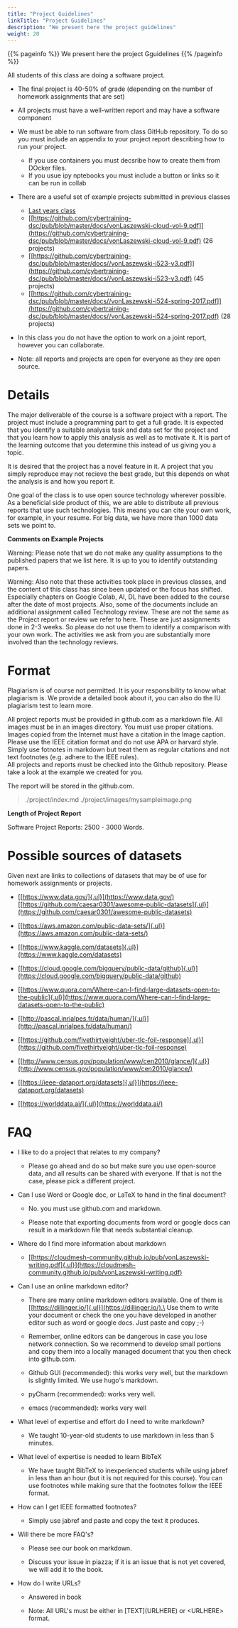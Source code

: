 ```yaml
---
title: "Project Guidelines"
linkTitle: "Project Guidelines"
description: "We present here the project guidelines"
weight: 20
---
```


{{% pageinfo %}}
We present here the project Gguidelines
{{% /pageinfo %}}

All students of this class are doing a software project.

- The final project is 40-50% of grade (depending on the number of
  homework assignments that are set)

- All projects must have a well-written report and may have a software
  component
    
- We must be able to run software from class GitHub repository. To do so you must include an appendix to your project 
  report describing how to run your project.
    
  * If you use containers you must decsribe how to create them from DOcker files.
  * If you usue ipy nptebooks you must include a button or links so it can be run in collab
    

- There are a useful set of example projects submitted in previous
  classes

  - [Last years class](https://cybertraining-dsc.github.io/report/)
  - [[https://github.com/cybertraining-dsc/pub/blob/master/docs/vonLaszewski-cloud-vol-9.pdf]](https://github.com/cybertraining-dsc/pub/blob/master/docs/vonLaszewski-cloud-vol-9.pdf)
    (26 projects)
  - [[https://github.com/cybertraining-dsc/pub/blob/master/docs//vonLaszewski-i523-v3.pdf]](https://github.com/cybertraining-dsc/pub/blob/master/docs//vonLaszewski-i523-v3.pdf)
    (45 projects)
  - [[https://github.com/cybertraining-dsc/pub/blob/master/docs//vonLaszewski-i524-spring-2017.pdf]](https://github.com/cybertraining-dsc/pub/blob/master/docs//vonLaszewski-i524-spring-2017.pdf)
    (28 projects)

- In this class you do not have the option to work on a joint report, however you can collaborate. 

- Note: all reports and projects are open for everyone as they are open source.

# Details 

The major deliverable of the course is a software project with a report. The
project must include a programming part to get a full grade. It is
expected that you identify a suitable analysis task and data set for the
project and that you learn how to apply this analysis as well as to
motivate it. It is part of the learning outcome that you determine this
instead of us giving you a topic.

It is desired that the project has a novel feature in it. A project
that you simply reproduce may not recieve the best grade, but this depends 
on what the analysis is and how you report it.

One goal of the class is to use open source technology wherever
possible. As a beneficial side product of this, we are able to
distribute all previous reports that use such technologies. This means
you can cite your own work, for example, in your resume. 
For big data, we have more than 1000 data sets we point to.

**Comments on Example Projects**

Warning: Please note that we do not make any quality assumptions to the
published papers that we list here. It is up to you to identify
outstanding papers.

Warning: Also note that these activities took place in previous classes,
and the content of this class has since been updated or the focus has shifted. 
Especially  chapters on Google Colab, AI, DL have been added to the course after the
date of most projects. Also, some of the documents include an additional
assignment called Technology review. These are not the same as the
Project report or review we refer to here. These are just assignments
done in 2-3 weeks. So please do not use them to identify a comparison
with your own work. The activities we ask from you are substantially
more involved than the technology reviews.

# Format 

Plagiarism is of course not permitted. It is your responsibility 
to know what plagiarism is. We provide a detailed book about it, you can also do the IU 
plagiarism test to learn more.

All project reports must be provided in github.com as a markdown file.
All images must be in an images directory. You must use proper
citations. Images copied from the Internet must have a citation in the
Image caption. Please use the IEEE citation format and do not use 
APA or harvard style. Simply use fotnotes in markdown but treat them as 
regular citations and not text footnotes (e.g. adhere to the IEEE rules).  
All projects and reports must
be checked into the Github repository. Please take a look at the example we created for you.

The report will be stored in the github.com.

> ./project/index.md
> ./project/images/mysampleimage.png


**Length of Project Report**

Software Project Reports: 2500 - 3000 Words. 

# Possible sources of datasets

Given next are links to collections of datasets that may be of use for
homework assignments or projects.

-   [[https://www.data.gov/]{.ul}](https://www.data.gov/)
    [[https://github.com/caesar0301/awesome-public-datasets]{.ul}](https://github.com/caesar0301/awesome-public-datasets)

-   [[https://aws.amazon.com/public-data-sets/]{.ul}](https://aws.amazon.com/public-data-sets/)

-   [[https://www.kaggle.com/datasets]{.ul}](https://www.kaggle.com/datasets)

-   [[https://cloud.google.com/bigquery/public-data/github]{.ul}](https://cloud.google.com/bigquery/public-data/github)

-   [[https://www.quora.com/Where-can-I-find-large-datasets-open-to-the-public]{.ul}](https://www.quora.com/Where-can-I-find-large-datasets-open-to-the-public)

-   [[http://pascal.inrialpes.fr/data/human/]{.ul}](http://pascal.inrialpes.fr/data/human/)

-   [[https://github.com/fivethirtyeight/uber-tlc-foil-response]{.ul}](https://github.com/fivethirtyeight/uber-tlc-foil-response)

-   [[http://www.census.gov/population/www/cen2010/glance/]{.ul}](http://www.census.gov/population/www/cen2010/glance/)

-   [[https://ieee-dataport.org/datasets]{.ul}](https://ieee-dataport.org/datasets)

-   [[https://worlddata.ai/]{.ul}](https://worlddata.ai/)

# FAQ

-   I like to do a project that relates to my company?

    -   Please go ahead and do so but make sure you use open-source
        data, and all results can be shared with everyone. If that is
        not the case, please pick a different project.

-   Can I use Word or Google doc, or LaTeX to hand in the final
    document?

    -   No. you must use github.com and markdown.

    -   Please note that exporting documents from word or google docs
        can result in a markdown file that needs substantial cleanup.
        
-   Where do I find more information about markdown

    -   [[https://cloudmesh-community.github.io/pub/vonLaszewski-writing.pdf]{.ul}](https://cloudmesh-community.github.io/pub/vonLaszewski-writing.pdf)

-   Can I use an online markdown editor?

    -   There are many online markdown editors available. One of them is
        [[https://dillinger.io/]{.ul}](https://dillinger.io/).\
        Use them to write your document or check the one you have
        developed in another editor such as word or google docs. Just
        paste and copy ;-)

    -   Remember, online editors can be dangerous in case you lose
        network connection. So we recommend to develop small portions
        and copy them into a locally managed document that you then
        check into github.com.

    -   Github GUI (recommended): this works very well, but the
        markdown is slightly limited. We use hugo's markdown.
        
    -   pyCharm (recommended): works very well. 
    
    -   emacs (recommended): works very well

-   What level of expertise and effort do I need to write markdown?

    -   We taught 10-year-old students to use markdown in less than 5
        minutes.

-   What level of expertise is needed to learn BibTeX

    -   We have taught BibTeX to inexperienced students while using
        jabref in less than an hour (but it is not required for this
        course). You can use footnotes while making sure that the
        footnotes follow the IEEE format.

-   How can I get IEEE formatted footnotes?

    -   Simply use jabref and paste and copy the text it produces.

-   Will there be more FAQ's?

    -   Please see our book on markdown.

    -   Discuss your issue in piazza; if it is an issue that is not yet
        covered, we will add it to the book.

-   How do I write URLs?

    -   Answered in book

    -   Note: All URL's must be either in \[TEXT\](URLHERE) or
        \<URLHERE\> format.
